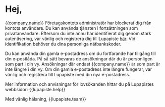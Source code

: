 # Hej,

{{company.name}} Företagskontots administratör har blockerat dig från kontots användare. Du kan använda tjänsten i fortsättningen som privatanvändare. Eftersom du inte ännu har identifierat dig genom stark autentisering, var vänlig och registrera dig till Lupapiste [här]({{register-link}}). Vid identifikation behöver du dina personliga nätbankskoder. 

Du kan använda din gamla e-postadress om du fortfarande har tillgång till din e-postlåda. På så sätt bevaras de ansökningar där du är personligen som part i din vy. Ansökningar där endast {{company.name}} är som part är inte längre i din vy. Om din gamla e-postadress inte längre fungerar, var vänlig och registrera till Lupapiste med din nya e-postadress.

Mer information och anvisningar för lovsökanden hittar du på Lupapistes webbsidor: {{lupapiste.help}}

Med vänlig hälsning,
{{lupapiste.team}}
